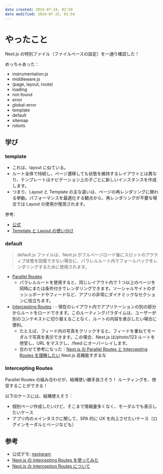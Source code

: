 ```yaml
---
date created: 2024-07-24, 02:50
date modified: 2024-07-25, 01:54
---
```


# やったこと

Next.js の特別ファイル（ファイルベースの設定）を一通り確認した！

めっちゃあった：

- instrumentation.js
- middleware.js
- (page, layout, route)
- loading
- not-found
- error
- global-error
- template
- default
- sitemap
- robots

## 学び

### template

- これは、layout に似ている。
- ルート全体で持続し、ページ遷移しても状態を維持するレイアウトとは異なり、テンプレートはナビゲーション上の子ごとに新しいインスタンスを作成します。
- つまり、Layout と Template の主な違いは、ページの再レンダリングに関わる挙動。パフォーマンスを最適化する観点から、再レンダリングが不要な場合では Layout の使用が推奨されます。

参考:

- [公式](https://nextjs.org/docs/app/api-reference/file-conventions/template)
- [Template と Layout の使い分け](https://zenn.dev/cybozu_frontend/articles/8caf1decb1e82c)

### default

> default.js ファイルは、Next.js がフルページロード後にスロットのアクティブ状態を回復できない場合に、パラレルルート内でフォールバックをレンダリングするために使用されます。

- [Parallel Routes](https://nextjs.org/docs/app/building-your-application/routing/parallel-routes#slots)
  - パラレルルートを使用すると、同じレイアウト内で 1 つ以上のページを同時にまたは条件付きでレンダリングできます。ソーシャルサイトのダッシュボードやフィードなど、アプリの非常にダイナミックなセクションに役立ちます。
- [Intercepting Routes](https://nextjs.org/docs/app/building-your-application/routing/intercepting-routes) : - 現在のレイアウト内でアプリケーションの別の部分からルートをロードできます。このルーティングパラダイムは、ユーザーが別のコンテキストに切り替えることなく、ルートの内容を表示したい場合に便利。
  - たとえば、フィード内の写真をクリックすると、フィードを重ねてモーダルで写真を表示できます。この場合、Next.js は/photo/123 ルートを傍受し、URL をマスクし、/feed にオーバーレイします。
  - 合わせて参考になった：[Next.js の Parallel Routes と Intercepting Routes を理解したい](https://zenn.dev/nbstsh/scraps/32d37a8f8044ed)
    Next.js 高機能すぎるな

### Intercepting Routes

Parallel Routes の組み合わせが、結構使い勝手良さそう！
ルーティングを、傍受することができる！

以下のケースには、結構使えそう：

- 個別ページ作成したいけど、そこまで情報量多くなく、モーダルでも表示したいケース
- アプリ内のメインタスクに関して、SPA 的に UX を向上させたいケース（ログインモーダルとページなども）

## 参考

- 公式デモ: [nextgram](https://github.com/vercel/nextgram)
- [Next.js の Intercepting Routes を使ってみた](https://zenn.dev/chot/articles/88ee3dc4697e57)
- [Next.js の Interception Routes について](https://azukiazusa.dev/blog/nextjs-interception-routes/)
